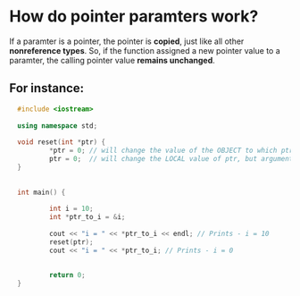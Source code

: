 # How do pointer paramters work? 

If a paramter is a pointer, the pointer is **copied**, just like all other **nonreference types**. So, if the 
function assigned a new pointer value to a paramter, the calling pointer value **remains unchanged**. 


## For instance: 
```cpp 
  #include <iostream>
                                  
  using namespace std;            
                                  
  void reset(int *ptr) {    
          *ptr = 0; // will change the value of the OBJECT to which ptr points to
          ptr = 0;  // will change the LOCAL value of ptr, but argument is UNCHANGED
  }                               
                                  
                                  
  int main() {                    
                                  
          int i = 10;             
          int *ptr_to_i = &i;          
                                  
          cout << "i = " << *ptr_to_i << endl; // Prints - i = 10 
          reset(ptr);       
          cout << "i = " << *ptr_to_i; // Prints - i = 0
                                             
                                             
          return 0;                          
  } 
  ``` 
  

